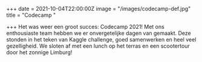 +++
date = 2021-10-04T22:00:00Z
image = "/images/codecamp-def.jpg"
title = "Codecamp "

+++
Het was weer een groot succes: Codecamp 2021! Met ons enthousiaste team hebben we er onvergetelijke dagen van gemaakt. Deze stonden in het teken van Kaggle challenge, goed samenwerken en heel veel gezelligheid. We sloten af met een lunch op het terras en een scootertour door het zonnige Limburg!